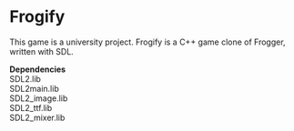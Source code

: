 # Frogify
This game is a university project. Frogify is a C++ game clone of Frogger, written with SDL. 

**Dependencies**\
SDL2.lib\
SDL2main.lib\
SDL2_image.lib\
SDL2_ttf.lib\
SDL2_mixer.lib
